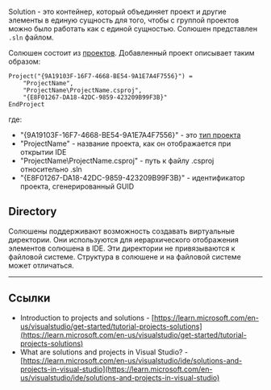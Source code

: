 Solution - это контейнер, который объединяет проект и другие элементы в единую сущность для того, чтобы с группой проектов можно было работать как с единой сущностью. Солюшен представлен `.sln` файлом.

Солюшен состоит из [проектов](./Dotnet%20project.md). Добавленный проект описывает таким образом:
```
Project("{9A19103F-16F7-4668-BE54-9A1E7A4F7556}") =
	"ProjectName",
	"ProjectName\ProjectName.csproj",
	"{E8F01267-DA18-42DC-9859-423209B99F3B}"
EndProject
```

где:
- "{9A19103F-16F7-4668-BE54-9A1E7A4F7556}" - это [тип проекта](./Dotnet%20project.md#Project%20type%20ID)
- "ProjectName" - название проекта, как он отображается при открытии IDE
- "ProjectName\ProjectName.csproj" - путь к файлу .csproj относительно .sln
- "{E8F01267-DA18-42DC-9859-423209B99F3B}" - идентификатор проекта, сгенерированный GUID

## Directory
Солюшены поддерживают возможность создавать виртуальные директории. Они используются для иерархического отображения элементов солюшена в IDE. Эти директории не привязываются к файловой системе. Структура в солюшене и на файловой системе может отличаться.

---
## Ссылки
- Introduction to projects and solutions - [https://learn.microsoft.com/en-us/visualstudio/get-started/tutorial-projects-solutions](https://learn.microsoft.com/en-us/visualstudio/get-started/tutorial-projects-solutions)
 - What are solutions and projects in Visual Studio? - [https://learn.microsoft.com/en-us/visualstudio/ide/solutions-and-projects-in-visual-studio](https://learn.microsoft.com/en-us/visualstudio/ide/solutions-and-projects-in-visual-studio)